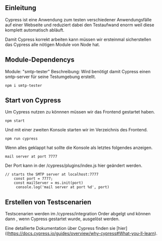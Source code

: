 ## Einleitung
Cypress ist eine Anwendung zum testen verschiedener Anwendungsfälle auf einer Webseite und reduziert dabei den
Testaufwand enorm weil diese komplett automatisch abläuft.

Damit Cypress korrekt arbeiten kann müssen wir ersteinmal sicherstellen das Cypress alle nötigen Module von Node hat.

## Module-Dependencys
Module: "smtp-tester"
Beschreibung: 
Wird benötigt damit Cypress einen smtp-server für seine Testumgebung erstellt.
```shell
npm i smtp-tester
```

## Start von Cypress
Um Cypress nutzen zu könnnen müssen wir das Frontend gestartet haben.

```shell
npm start
```

Und mit einer zweiten Konsole starten wir im Verzeichnis des Frontend.

```shell
npm run cypress
```

Wenn alles geklappt hat sollte die Konsole als letztes folgendes anzeigen.

```
mail server at port 7777
```
Der Port kann in der /cypress/plugins/index.js hier geändert werden.

```
// starts the SMTP server at localhost:7777
    const port = 7777;
    const mailServer = ms.init(port)
     console.log('mail server at port %d', port)
```

## Erstellen von Testscenarien
Testscenarien werden im /cypress/integration Order abgelgt und können dann , wenn Cypress gestartet wurde, ausgelöst werden.

Eine detallierte Dokumentation über Cypress finden sie [hier]((https://docs.cypress.io/guides/overview/why-cypress#What-you-ll-learn).


